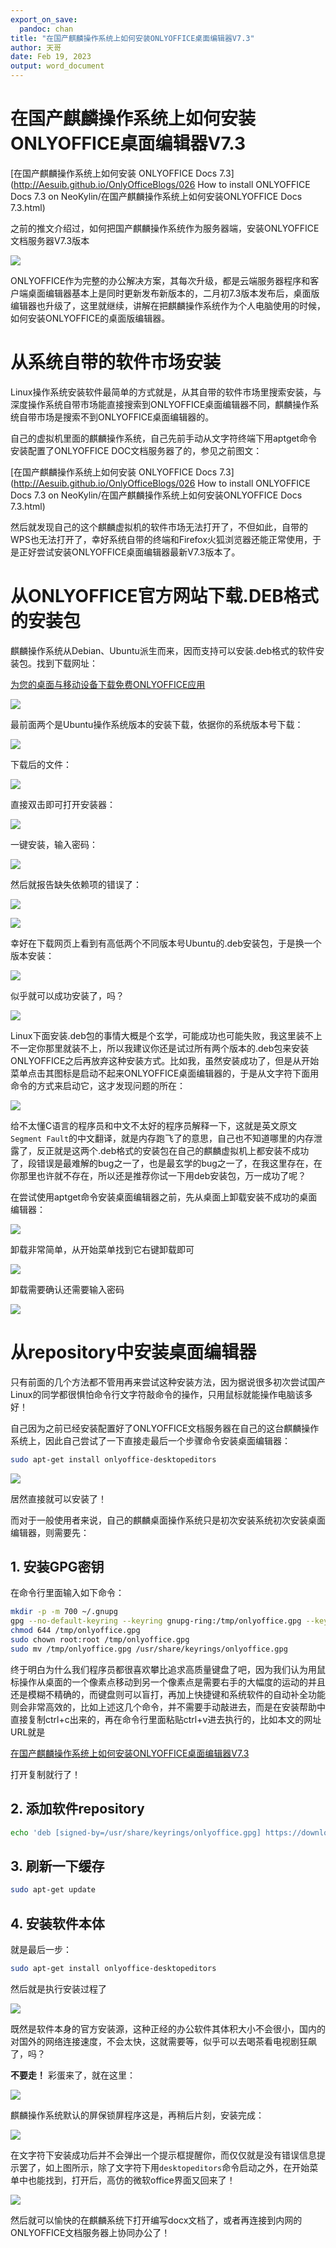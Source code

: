 ```yaml
---
export_on_save:
  pandoc: chan
title: "在国产麒麟操作系统上如何安装ONLYOFFICE桌面编辑器V7.3"
author: 天哥
date: Feb 19, 2023
output: word_document
---
```


# 在国产麒麟操作系统上如何安装ONLYOFFICE桌面编辑器V7.3

[在国产麒麟操作系统上如何安装 ONLYOFFICE Docs 7.3](http://Aesuib.github.io/OnlyOfficeBlogs/026 How to install ONLYOFFICE Docs 7.3 on NeoKylin/在国产麒麟操作系统上如何安装ONLYOFFICE Docs 7.3.html)

之前的推文介绍过，如何把国产麒麟操作系统作为服务器端，安装ONLYOFFICE文档服务器V7.3版本

![](ServerAndClient.drawio.png)

ONLYOFFICE作为完整的办公解决方案，其每次升级，都是云端服务器程序和客户端桌面编辑器基本上是同时更新发布新版本的，二月初7.3版本发布后，桌面版编辑器也升级了，这里就继续，讲解在把麒麟操作系统作为个人电脑使用的时候，如何安装ONLYOFFICE的桌面版编辑器。

# 从系统自带的软件市场安装

Linux操作系统安装软件最简单的方式就是，从其自带的软件市场里搜索安装，与深度操作系统自带市场能直接搜索到ONLYOFFICE桌面编辑器不同，麒麟操作系统自带市场是搜索不到ONLYOFFICE桌面编辑器的。

自己的虚拟机里面的麒麟操作系统，自己先前手动从文字符终端下用aptget命令安装配置了ONLYOFFICE DOC文档服务器了的，参见之前图文：

[在国产麒麟操作系统上如何安装 ONLYOFFICE Docs 7.3](http://Aesuib.github.io/OnlyOfficeBlogs/026 How to install ONLYOFFICE Docs 7.3 on NeoKylin/在国产麒麟操作系统上如何安装ONLYOFFICE Docs 7.3.html)

然后就发现自己的这个麒麟虚拟机的软件市场无法打开了，不但如此，自带的WPS也无法打开了，幸好系统自带的终端和Firefox火狐浏览器还能正常使用，于是正好尝试安装ONLYOFFICE桌面编辑器最新V7.3版本了。

# 从ONLYOFFICE官方网站下载.DEB格式的安装包

麒麟操作系统从Debian、Ubuntu派生而来，因而支持可以安装.deb格式的软件安装包。找到下载网址：

[为您的桌面与移动设备下载免费ONLYOFFICE应用](https://www.onlyoffice.com/zh/download-desktop.aspx)

![](Screenshot_2023-02-19_at_16-36-16_下载免费桌面软件.png)

最前面两个是Ubuntu操作系统版本的安装下载，依据你的系统版本号下载：

![](VirtualBox_AnotherPC_03_02_2023_18_36_50.png)

下载后的文件：

![](VirtualBox_AnotherPC_03_02_2023_18_37_40.png)

直接双击即可打开安装器：

![](VirtualBox_AnotherPC_03_02_2023_18_38_09.png)

一键安装，输入密码：

![](VirtualBox_AnotherPC_03_02_2023_18_38_48.png)

然后就报告缺失依赖项的错误了：

![](VirtualBox_AnotherPC_03_02_2023_18_39_16.png)

![](VirtualBox_AnotherPC_03_02_2023_18_40_32.png)

幸好在下载网页上看到有高低两个不同版本号Ubuntu的.deb安装包，于是换一个版本安装：

![](VirtualBox_AnotherPC_19_02_2023_14_56_11.png)

似乎就可以成功安装了，吗？

![](VirtualBox_AnotherPC_19_02_2023_15_04_51.png)

Linux下面安装.deb包的事情大概是个玄学，可能成功也可能失败，我这里装不上不一定你那里就装不上，所以我建议你还是试过所有两个版本的.deb包来安装ONLYOFFICE之后再放弃这种安装方式。比如我，虽然安装成功了，但是从开始菜单点击其图标是启动不起来ONLYOFFICE桌面编辑器的，于是从文字符下面用命令的方式来启动它，这才发现问题的所在：

![](VirtualBox_AnotherPC_19_02_2023_15_08_49.png)

给不太懂C语言的程序员和中文不太好的程序员解释一下，这就是英文原文`Segment Fault`的中文翻译，就是内存跑飞了的意思，自己也不知道哪里的内存泄露了，反正就是这两个.deb格式的安装包在自己的麒麟虚拟机上都安装不成功了，段错误是最难解的bug之一了，也是最玄学的bug之一了，在我这里存在，在你那里也许就不存在，所以还是推荐你试一下用deb安装包，万一成功了呢？

在尝试使用aptget命令安装桌面编辑器之前，先从桌面上卸载安装不成功的桌面编辑器：

![](VirtualBox_AnotherPC_19_02_2023_15_22_25.png)

卸载非常简单，从开始菜单找到它右键卸载即可

![](VirtualBox_AnotherPC_19_02_2023_15_22_42.png)

卸载需要确认还需要输入密码

![](VirtualBox_AnotherPC_19_02_2023_15_22_52.png)

# 从repository中安装桌面编辑器

只有前面的几个方法都不管用再来尝试这种安装方法，因为据说很多初次尝试国产Linux的同学都很惧怕命令行文字符敲命令的操作，只用鼠标就能操作电脑该多好！

自己因为之前已经安装配置好了ONLYOFFICE文档服务器在自己的这台麒麟操作系统上，因此自己尝试了一下直接走最后一个步骤命令安装桌面编辑器：

```bash
sudo apt-get install onlyoffice-desktopeditors
```

![](VirtualBox_AnotherPC_19_02_2023_15_24_20.png)

居然直接就可以安装了！

而对于一般使用者来说，自己的麒麟桌面操作系统只是初次安装系统初次安装桌面编辑器，则需要先：

## 1. 安装GPG密钥

在命令行里面输入如下命令：

```bash
mkdir -p -m 700 ~/.gnupg
gpg --no-default-keyring --keyring gnupg-ring:/tmp/onlyoffice.gpg --keyserver hkp://keyserver.ubuntu.com:80 --recv-keys CB2DE8E5
chmod 644 /tmp/onlyoffice.gpg
sudo chown root:root /tmp/onlyoffice.gpg
sudo mv /tmp/onlyoffice.gpg /usr/share/keyrings/onlyoffice.gpg
```

终于明白为什么我们程序员都很喜欢攀比追求高质量键盘了吧，因为我们认为用鼠标操作从桌面的一个像素点移动到另一个像素点是需要右手的大幅度的运动的并且还是模糊不精确的，而键盘则可以盲打，再加上快捷键和系统软件的自动补全功能则会非常高效的，比如上述这几个命令，并不需要手动敲进去，而是在安装帮助中直接复制ctrl+c出来的，再在命令行里面粘贴ctrl+v进去执行的，比如本文的网址URL就是

[在国产麒麟操作系统上如何安装ONLYOFFICE桌面编辑器V7.3](http://Aesuib.github.io/OnlyOfficeBlogs/在国产麒麟操作系统上如何安装ONLYOFFICE桌面编辑器V7.3.html)

打开复制就行了！

## 2. 添加软件repository

```bash
echo 'deb [signed-by=/usr/share/keyrings/onlyoffice.gpg] https://download.onlyoffice.com/repo/debian squeeze main' | sudo tee -a /etc/apt/sources.list.d/onlyoffice.list
```

## 3. 刷新一下缓存

```bash
sudo apt-get update
```

## 4. 安装软件本体

就是最后一步：

```bash
sudo apt-get install onlyoffice-desktopeditors
```

然后就是执行安装过程了

![](VirtualBox_AnotherPC_19_02_2023_15_24_20.png)

既然是软件本身的官方安装源，这种正经的办公软件其体积大小不会很小，国内的对国外的网络连接速度，不会太快，这就需要等，似乎可以去喝茶看电视剧狂飙了，吗？

**不要走！** 彩蛋来了，就在这里：

![](VirtualBox_AnotherPC_19_02_2023_15_35_59.png)

麒麟操作系统默认的屏保锁屏程序这是，再稍后片刻，安装完成：

![](VirtualBox_AnotherPC_19_02_2023_15_47_03.png)

在文字符下安装成功后并不会弹出一个提示框提醒你，而仅仅就是没有错误信息提示罢了，如上图所示，除了文字符下用```desktopeditors```命令启动之外，在开始菜单中也能找到，打开后，高仿的微软office界面又回来了！

![](VirtualBox_AnotherPC_19_02_2023_16_21_34.png)

然后就可以愉快的在麒麟系统下打开编写docx文档了，或者再连接到内网的ONLYOFFICE文档服务器上协同办公了！

